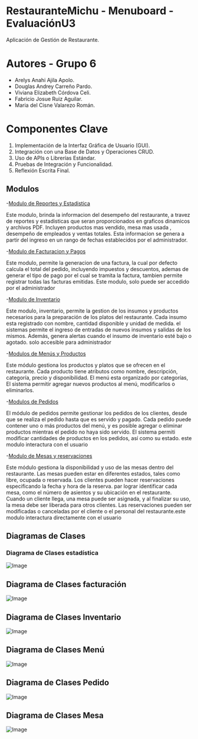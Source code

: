 # RestauranteMichu - Menuboard - EvaluaciónU3
Aplicación de Gestión de Restaurante.
# Autores - Grupo 6
- Arelys Anahi Ajila Apolo.
- Douglas Andrey Carreño Pardo.
- Viviana Elizabeth Córdova Celi.
- Fabricio Josue Ruiz Aguilar.
- Maria del Cisne Valarezo Román.
# Componentes Clave
1. Implementación de la Interfaz Gráfica de Usuario (GUI).
2. Integración con una Base de Datos y Operaciones CRUD.
3. Uso de APIs o Librerías Estándar.
4. Pruebas de Integración y Funcionalidad.
5. Reflexión Escrita Final.
## Modulos
-[Modulo de Reportes y Estadistica](ProyectoRestaurante_templateHome/estadisticas/models.py)

Este modulo, brinda la informacion del desempeño del restaurante, a travez de reportes y estadisticas que seran proporcionados en graficos dinamicos y archivos PDF. Incluyen productos mas vendido, mesa mas usada , desempeño de empleados y ventas totales. Esta informacion se genera a partir del ingreso en un rango de fechas establecidos por el administrador.


-[Modulo de Facturacion y Pagos](ProyectoRestaurante_templateHome/facturacion/models.py)

Este modulo, permite la generacion de una factura, la cual por defecto calcula el total del pedido, incluyendo impuestos y descuentos, ademas de generar el tipo de pago por el cual se tramita la factura, tambien permite registrar todas las facturas emitidas. Este modulo, solo puede ser accedido por el administrador


-[Modulo de Inventario](ProyectoRestaurante_templateHome/inventario/models.py)

Este modulo, inventario, permite la gestion de  los insumos y productos necesarios para la preparación de los platos del restaurante. Cada insumo esta registrado con nombre, cantidad disponible y unidad de medida. el sistemas permite el ingreso de entradas de nuevos insumos y salidas de los mismos. Además, genera alertas cuando el insumo de inventario esté bajo o agotado. solo accesible para administrador


-[Modulos de Menús y Productos](ProyectoRestaurante_templateHome/menu/models.py)

Este módulo gestiona los productos y platos que se ofrecen en el restaurante. Cada producto tiene atributos como nombre, descripción, categoría, precio y disponibilidad. El menú esta organizado por categorías, El sistema permitir agregar nuevos productos al menú, modificarlos o eliminarlos.


-[Modulos de Pedidos](ProyectoRestaurante_templateHome/pedidos/models.py)

El módulo de pedidos permite gestionar los pedidos de los clientes, desde que se realiza el pedido hasta que es servido y pagado. Cada pedido puede contener uno o más productos del menú, y es posible agregar o eliminar productos mientras el pedido no haya sido servido. El sistema permiti modificar cantidades de productos en los pedidos, así como su estado. este modulo interactura con el usuario



-[Modulo de Mesas y reservaciones](ProyectoRestaurante_templateHome/mesas/models.py)

Este módulo gestiona la disponibilidad y uso de las mesas dentro del restaurante. Las mesas pueden estar en diferentes estados, tales como libre, ocupada o reservada. Los clientes pueden hacer reservaciones especificando la fecha y hora de la reserva. par lograr identificar  cada mesa, como el número de asientos y su ubicación en el restaurante. Cuando un cliente llega, una mesa puede ser asignada, y al finalizar su uso, la mesa debe ser liberada para otros clientes. Las reservaciones pueden ser modificadas o canceladas por el cliente o el personal del restaurante.este modulo interactura directamente con el usuario

## Diagramas de Clases 
### Diagrama de Clases estadística
![Image](https://github.com/user-attachments/assets/16dd532f-568f-4bb7-8717-8682cb696e83)
## Diagrama de Clases facturación
![Image](https://github.com/user-attachments/assets/1b0b1043-9eff-4e70-b870-f523d0b065d1)
## Diagrama de Clases Inventario
![Image](https://github.com/user-attachments/assets/b4e186e8-861e-4138-b4e7-0797f8fbf1f1)
## Diagrama de Clases Menú
![Image](https://github.com/user-attachments/assets/60c3cd7a-04e2-412d-bb4f-0ab1d1318808)
## Diagrama de Clases Pedido
![Image](https://github.com/user-attachments/assets/d1191f78-eada-4271-80b4-b04e8aa98dea)
## Diagrama de Clases Mesa
![Image](https://github.com/user-attachments/assets/1b5c4b63-2b6b-4ef8-9e54-e68d4f93ce48)
